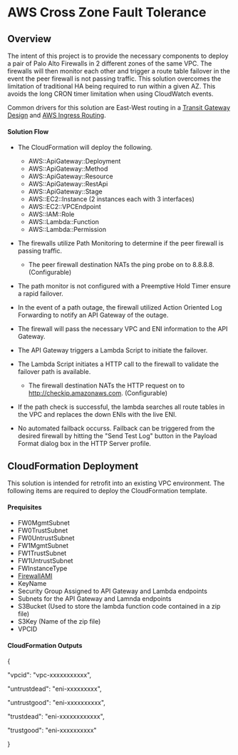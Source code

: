 # AWS Cross Zone Fault Tolerance

## Overview
The intent of this project is to provide the necessary components to deploy a pair of Palo Alto Firewalls in 2 different zones of the same VPC.  The firewalls will then monitor each other and trigger a route table failover in the event the peer firewall is not passing traffic.  This solution overcomes the limitation of traditional HA being required to run within a given AZ.  This avoids the long CRON timer limitation when using CloudWatch events.

Common drivers for this solution are East-West routing in a [Transit Gateway Design](https://www.paloaltonetworks.com/resources/guides/aws-transit-gateway-deployment-guide) and [AWS Ingress Routing](https://live.paloaltonetworks.com/t5/Blogs/Amazon-Web-Services-AWS-Ingress-Routing/ba-p/300885). 

#### Solution Flow
- The CloudFormation will deploy the following.
  + AWS::ApiGateway::Deployment
  + AWS::ApiGateway::Method
  + AWS::ApiGateway::Resource
  + AWS::ApiGateway::RestApi
  + AWS::ApiGateway::Stage
  + AWS::EC2::Instance (2 instances each with 3 interfaces)
  + AWS::EC2::VPCEndpoint
  + AWS::IAM::Role
  + AWS::Lambda::Function
  + AWS::Lambda::Permission

- The firewalls utilize Path Monitoring to determine if the peer firewall is passing traffic.
  + The peer firewall destination NATs the ping probe on to 8.8.8.8.  (Configurable)
- The path monitor is not configured with a Preemptive Hold Timer ensure a rapid failover.
- In the event of a path outage, the firewall utilized Action Oriented Log Forwarding to notify an API Gateway of the outage.
- The firewall will pass the necessary VPC and ENI information to the API Gateway.
- The API Gateway triggers a Lambda Script to initiate the failover.
- The Lambda Script initiates a HTTP call to the firewall to validate the failover path is available.
  + The firewall destination NATs the HTTP request on to http://checkip.amazonaws.com. (Configurable)
- If the path check is successful, the lambda searches all route tables in the VPC and replaces the down ENIs with the live ENI.
- No automated failback occurss.  Failback can be triggered from the desired firewall by hitting the "Send Test Log" button in the Payload Format dialog box in the HTTP Server profile.

## CloudFormation Deployment
This solution is intended for retrofit into an existing VPC environment.  The following items are required to deploy the CloudFormation template.

#### Prequisites
- FW0MgmtSubnet
- FW0TrustSubnet
- FW0UntrustSubnet
- FW1MgmtSubnet
- FW1TrustSubnet
- FW1UntrustSubnet
- FWInstanceType
- [FirewallAMI](https://docs.paloaltonetworks.com/compatibility-matrix/vm-series-firewalls/aws-cft-amazon-machine-images-ami-list) 
- KeyName
- Security Group Assigned to API Gateway and Lambda endpoints
- Subnets for the API Gateway and Lamnda endpoints
- S3Bucket (Used to store the lambda function code contained in a zip file)
- S3Key (Name of the zip file)
- VPCID

#### CloudFormation Outputs
{

  "vpcid": "vpc-xxxxxxxxxxx",
  
  "untrustdead": "eni-xxxxxxxxx",
  
  "untrustgood": "eni-xxxxxxxxxx",
  
  "trustdead": "eni-xxxxxxxxxxxx",
  
  "trustgood": "eni-xxxxxxxxxx"
  
}
